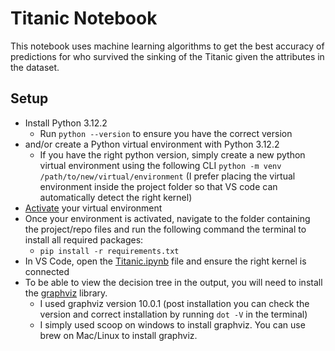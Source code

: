# Titanic Notebook

This notebook uses machine learning algorithms to get the best accuracy of predictions for who survived the sinking of the Titanic given the attributes in the dataset.

## Setup

- Install Python 3.12.2
  - Run `python --version` to ensure you have the correct version
- and/or create a Python virtual environment with Python 3.12.2 
  - If you have the right python version, simply create a new python virtual environment using the following CLI `python -m venv /path/to/new/virtual/environment` (I prefer placing the virtual environment inside the project folder so that VS code can automatically detect the right kernel)
- [Activate](https://docs.python.org/3/tutorial/venv.html) your virtual environment
- Once your environment is activated, navigate to the folder containing the project/repo files and run the following command the terminal to install all required packages:
  - `pip install -r requirements.txt`
- In VS Code, open the [Titanic.ipynb](Titanic.ipynb) file and ensure the right kernel is connected
- To be able to view the decision tree in the output, you will need to install the [graphviz](https://graphviz.org/download/) library.
  - I used graphviz version 10.0.1 (post installation you can check the version and correct installation by running `dot -V` in the terminal)
  - I simply used scoop on windows to install graphviz. You can use brew on Mac/Linux to install graphviz.